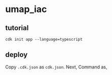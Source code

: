 # umap_iac
## tutorial
```
cdk init app --language=typescript
```

## deploy
Copy `.cdk.json` as `cdk.json`.
Next, Command as,
```

```